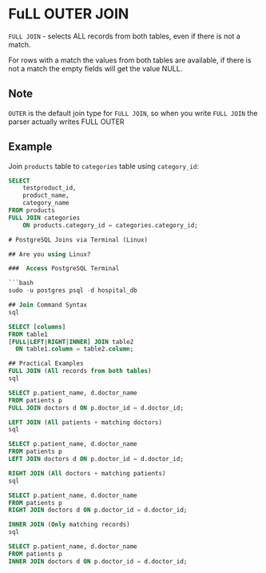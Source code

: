 # FuLL OUTER JOIN

`FULL JOIN` - selects ALL records from both tables, even if there is not a match.

For rows with a match the values from both tables are available, if there is not a match the empty fields will get the value NULL.

## Note
`OUTER` is the default join type for `FULL JOIN`, so when you write `FULL JOIN` the parser actually writes FULL OUTER 

## Example
Join `products` table to `categories` table using `category_id`:

```sql
SELECT 
    testproduct_id, 
    product_name, 
    category_name
FROM products
FULL JOIN categories 
    ON products.category_id = categories.category_id;

# PostgreSQL Joins via Terminal (Linux)

## Are you using Linux?

###  Access PostgreSQL Terminal

```bash
sudo -u postgres psql -d hospital_db

## Join Command Syntax
sql

SELECT [columns]
FROM table1
[FULL|LEFT|RIGHT|INNER] JOIN table2 
  ON table1.column = table2.column;

## Practical Examples
FULL JOIN (All records from both tables)
sql

SELECT p.patient_name, d.doctor_name
FROM patients p
FULL JOIN doctors d ON p.doctor_id = d.doctor_id;

LEFT JOIN (All patients + matching doctors)
sql

SELECT p.patient_name, d.doctor_name
FROM patients p
LEFT JOIN doctors d ON p.doctor_id = d.doctor_id;

RIGHT JOIN (All doctors + matching patients)
sql

SELECT p.patient_name, d.doctor_name
FROM patients p
RIGHT JOIN doctors d ON p.doctor_id = d.doctor_id;

INNER JOIN (Only matching records)
sql

SELECT p.patient_name, d.doctor_name
FROM patients p
INNER JOIN doctors d ON p.doctor_id = d.doctor_id;